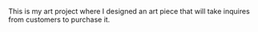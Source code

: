 This is my art project where I designed an art piece that will take inquires from
customers to purchase it.